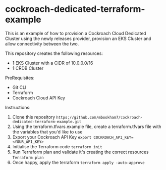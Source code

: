 # cockroach-dedicated-terraform-example

This is an example of how to provision a Cockroach Cloud Dedicated Cluster using the newly releases provider, provision an EKS Cluster and allow connectivity between the two.

This repository creates the following resources:
* 1 EKS Cluster with a CIDR of 10.0.0.0/16
* 1 CRDB Cluster

PreRequisites:
* Git CLI
* Terraform
* Cockroach Cloud API Key

Instructions:

1. Clone this repository
```https://github.com/mbookham7/cockroach-dedicated-terraform-example.git```
2. Using the terraform.tfvars.example file, create a terraform.tfvars file with the variables that you'd like to use
3. Export your Cockroach API Key
```export COCKROACH_API_KEY=<YOUR_API_KEY>```
4. Initialise the Terraform code
```terraform init```
5. Run Terraform plan and validate it's creating the correct resources
```Terraform plan```
6. Once happy, apply the terraform
```terraform apply -auto-approve```